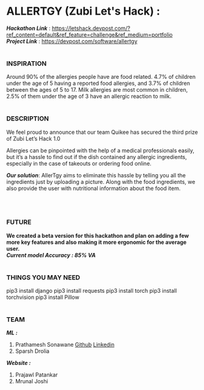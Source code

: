 # ALLERTGY (Zubi Let's Hack) : 
***Hackathon Link*** : https://letshack.devpost.com/?ref_content=default&ref_feature=challenge&ref_medium=portfolio <br>
***Project Link***   : https://devpost.com/software/allertgy
<br><br>
### INSPIRATION
Around 90% of the allergies people have are food related. 4.7% of children under the age of 5 having a reported food allergies, and 3.7% of children between the ages of 5 to 17. Milk allergies are most common in children, 2.5% of them under the age of 3 have an allergic reaction to milk.
<br><br>

### DESCRIPTION

We feel proud to announce that our team Quikee has secured the third prize of Zubi Let’s Hack 1.0

Allergies can be pinpointed with the help of a medical professionals easily, but it’s a hassle to find out if the dish contained any allergic ingredients, especially in the case of takeouts or ordering food online.

***Our solution***: AllerTgy aims to eliminate this hassle by telling you all the ingredients just by uploading a picture. Along with the food ingredients, we also provide the user with nutritional information about the food item.

<br><br>
### FUTURE
**We created a beta version for this hackathon and plan on adding a few more key features and also making it more ergonomic for the average user.**
<br>
***Current model Accuracy : 85% VA***
<br><br>
### THINGS YOU MAY NEED

pip3 install django
pip3 install requests
pip3 install torch 
pip3 install torchvision
pip3 install Pillow
<br><br>
### TEAM
***ML :***
1. Prathamesh Sonawane    <a href="https://www.github.com/pratt3000">Github</a>     <a href="https://www.linedin.com/in/pratt3000">Linkedin</a>
2. Sparsh Drolia

***Website :***
1. Prajawl Patankar
2. Mrunal Joshi
